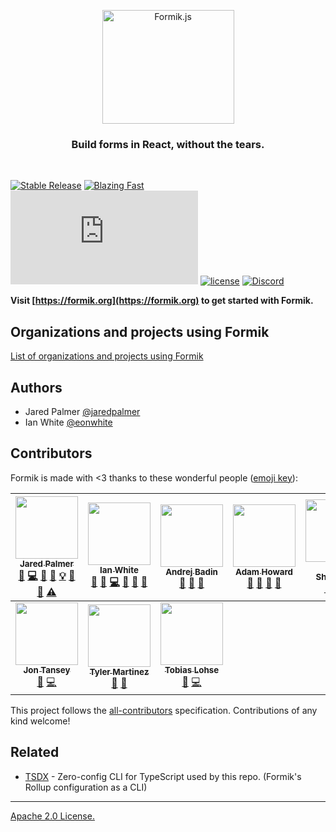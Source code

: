 <p align="center">
  <img src="https://user-images.githubusercontent.com/4060187/61057426-4e5a4600-a3c3-11e9-9114-630743e05814.png" width="211" height="182" alt="Formik.js" />
</p>

<h3 align="center">
  Build forms in React, without the tears.
</h3>

<br>

[![Stable Release](https://img.shields.io/npm/v/formik.svg)](https://npm.im/formik)
[![Blazing Fast](https://badgen.now.sh/badge/speed/blazing%20%F0%9F%94%A5/green)](https://npm.im/formik)
[![gzip size](http://img.badgesize.io/https://unpkg.com/formik@latest/dist/formik.esm.js?compression=gzip)](https://unpkg.com/formik@latest/dist/formik.esm.js)
[![license](https://badgen.now.sh/badge/license/Apache-2.0)](./LICENSE)
[![Discord](https://img.shields.io/discord/769256827007139912.svg?style=flat-square)](https://discord.gg/pJSg287)

**Visit [https://formik.org](https://formik.org) to get started with Formik.**

## Organizations and projects using Formik

[List of organizations and projects using Formik](https://github.com/jaredpalmer/formik/issues/87)

## Authors

- Jared Palmer [@jaredpalmer](https://twitter.com/jaredpalmer)
- Ian White [@eonwhite](https://twitter.com/eonwhite)

## Contributors

Formik is made with <3 thanks to these wonderful people
([emoji key](https://github.com/kentcdodds/all-contributors#emoji-key)):

<!-- ALL-CONTRIBUTORS-LIST:START - Do not remove or modify this section -->
<!-- prettier-ignore -->
| [<img src="https://avatars2.githubusercontent.com/u/4060187?v=4" width="100px;"/><br /><sub><b>Jared Palmer</b></sub>](http://jaredpalmer.com)<br />[💬](#question-jaredpalmer "Answering Questions") [💻](https://github.com/jaredpalmer/formik/commits?author=jaredpalmer "Code") [🎨](#design-jaredpalmer "Design") [📖](https://github.com/jaredpalmer/formik/commits?author=jaredpalmer "Documentation") [💡](#example-jaredpalmer "Examples") [🤔](#ideas-jaredpalmer "Ideas, Planning, & Feedback") [👀](#review-jaredpalmer "Reviewed Pull Requests") [⚠️](https://github.com/jaredpalmer/formik/commits?author=jaredpalmer "Tests") | [<img src="https://avatars0.githubusercontent.com/u/109324?v=4" width="100px;"/><br /><sub><b>Ian White</b></sub>](https://www.stardog.io)<br />[💬](#question-eonwhite "Answering Questions") [🐛](https://github.com/jaredpalmer/formik/issues?q=author%3Aeonwhite "Bug reports") [💻](https://github.com/jaredpalmer/formik/commits?author=eonwhite "Code") [📖](https://github.com/jaredpalmer/formik/commits?author=eonwhite "Documentation") [🤔](#ideas-eonwhite "Ideas, Planning, & Feedback") [👀](#review-eonwhite "Reviewed Pull Requests") | [<img src="https://avatars0.githubusercontent.com/u/829963?v=4" width="100px;"/><br /><sub><b>Andrej Badin</b></sub>](http://andrejbadin.com)<br />[💬](#question-Andreyco "Answering Questions") [🐛](https://github.com/jaredpalmer/formik/issues?q=author%3AAndreyco "Bug reports") [📖](https://github.com/jaredpalmer/formik/commits?author=Andreyco "Documentation") | [<img src="https://avatars2.githubusercontent.com/u/91115?v=4" width="100px;"/><br /><sub><b>Adam Howard</b></sub>](http://adz.co.de)<br />[💬](#question-skattyadz "Answering Questions") [🐛](https://github.com/jaredpalmer/formik/issues?q=author%3Askattyadz "Bug reports") [🤔](#ideas-skattyadz "Ideas, Planning, & Feedback") [👀](#review-skattyadz "Reviewed Pull Requests") | [<img src="https://avatars1.githubusercontent.com/u/6711845?v=4" width="100px;"/><br /><sub><b>Vlad Shcherbin</b></sub>](https://github.com/VladShcherbin)<br />[💬](#question-VladShcherbin "Answering Questions") [🐛](https://github.com/jaredpalmer/formik/issues?q=author%3AVladShcherbin "Bug reports") [🤔](#ideas-VladShcherbin "Ideas, Planning, & Feedback") | [<img src="https://avatars3.githubusercontent.com/u/383212?v=4" width="100px;"/><br /><sub><b>Brikou CARRE</b></sub>](https://github.com/brikou)<br />[🐛](https://github.com/jaredpalmer/formik/issues?q=author%3Abrikou "Bug reports") [📖](https://github.com/jaredpalmer/formik/commits?author=brikou "Documentation") | [<img src="https://avatars0.githubusercontent.com/u/5314713?v=4" width="100px;"/><br /><sub><b>Sam Kvale</b></sub>](http://skvale.github.io)<br />[🐛](https://github.com/jaredpalmer/formik/issues?q=author%3Askvale "Bug reports") [💻](https://github.com/jaredpalmer/formik/commits?author=skvale "Code") [⚠️](https://github.com/jaredpalmer/formik/commits?author=skvale "Tests") |
| :---: | :---: | :---: | :---: | :---: | :---: | :---: |
| [<img src="https://avatars0.githubusercontent.com/u/13765558?v=4" width="100px;"/><br /><sub><b>Jon Tansey</b></sub>](http://jon.tansey.info)<br />[🐛](https://github.com/jaredpalmer/formik/issues?q=author%3Ajontansey "Bug reports") [💻](https://github.com/jaredpalmer/formik/commits?author=jontansey "Code") | [<img src="https://avatars0.githubusercontent.com/u/6819171?v=4" width="100px;"/><br /><sub><b>Tyler Martinez</b></sub>](http://slightlytyler.com)<br />[🐛](https://github.com/jaredpalmer/formik/issues?q=author%3Aslightlytyler "Bug reports") [📖](https://github.com/jaredpalmer/formik/commits?author=slightlytyler "Documentation") | [<img src="https://avatars0.githubusercontent.com/u/1285032?v=4" width="100px;"/><br /><sub><b>Tobias Lohse</b></sub>](http://MrLoh.se)<br />[🐛](https://github.com/jaredpalmer/formik/issues?q=author%3AMrLoh "Bug reports") [💻](https://github.com/jaredpalmer/formik/commits?author=MrLoh "Code") |

<!-- ALL-CONTRIBUTORS-LIST:END -->

This project follows the
[all-contributors](https://github.com/kentcdodds/all-contributors)
specification. Contributions of any kind welcome!

## Related

- [TSDX](https://github.com/jaredpalmer/tsdx) - Zero-config CLI for TypeScript used by this repo. (Formik's Rollup configuration as a CLI)

---

[Apache 2.0 License.](https://github.com/jaredpalmer/formik/blob/master/LICENSE)
